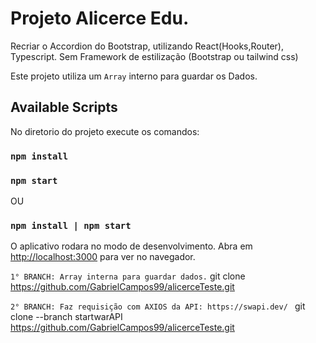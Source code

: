 # Projeto Alicerce Edu.

Recriar o Accordion do Bootstrap, utilizando React(Hooks,Router), Typescript. Sem Framework de estilização (Bootstrap ou tailwind css)

Este projeto utiliza um `Array` interno para guardar os Dados.

## Available Scripts

No diretorio do projeto execute os comandos:

### `npm install`

### `npm start`

OU

### `npm install | npm start`

O aplicativo rodara no modo de desenvolvimento. Abra em [http://localhost:3000](http://localhost:3000) para ver no navegador.

`1° BRANCH: Array interna para guardar dados.`
git clone https://github.com/GabrielCampos99/alicerceTeste.git

`2° BRANCH: Faz requisição com AXIOS da API: https://swapi.dev/ `
git clone --branch startwarAPI https://github.com/GabrielCampos99/alicerceTeste.git
